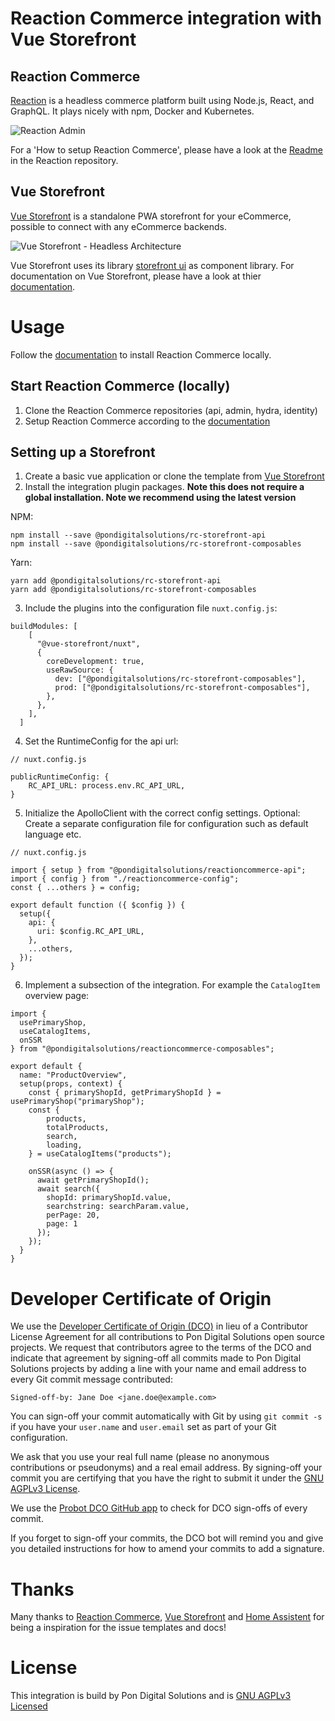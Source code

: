 # Reaction Commerce integration with Vue Storefront

## Reaction Commerce
[Reaction](http://reactioncommerce.com) is a headless commerce platform built using Node.js, React, and GraphQL. It plays nicely with npm, Docker and Kubernetes.

![Reaction Admin](https://user-images.githubusercontent.com/20409254/61161477-bb033c80-a4b8-11e9-9c5e-4f4f6a68b8d0.png)

For a 'How to setup Reaction Commerce', please have a look at the [Readme](https://raw.githubusercontent.com/reactioncommerce/reaction/trunk/README.md) in the Reaction repository.

## Vue Storefront

[Vue Storefront](https://www.vuestorefront.io/) is a standalone PWA storefront for your eCommerce, possible to connect with any eCommerce backends.

![Vue Storefront - Headless Architecture](https://uploads-ssl.webflow.com/5e7cf661c23ac9df156d9c3d/5eff4a2497a1546ca057dcca_github_headless_architecture.png)

Vue Storefront uses its library [storefront ui](https://www.storefrontui.io/) as component library. 
For documentation on Vue Storefront, please have a look at thier [documentation](https://docs.vuestorefront.io/).

# Usage
Follow the [documentation](https://raw.githubusercontent.com/reactioncommerce/reaction/trunk/README.md) to install Reaction Commerce locally.

## Start Reaction Commerce (locally)

1. Clone the Reaction Commerce repositories (api, admin, hydra, identity)
2. Setup Reaction Commerce according to the [documentation](https://docs.reactioncommerce.com/docs/getting-started-developing-with-reaction)

## Setting up a Storefront 

1. Create a basic vue application or clone the template from [Vue Storefront](https://docs.vuestorefront.io/guide/general/introduction.html#installing-vue-storefront)
2. Install the integration plugin packages. **Note this does not require a global installation. Note we recommend using the latest version**

NPM:
```
npm install --save @pondigitalsolutions/rc-storefront-api
npm install --save @pondigitalsolutions/rc-storefront-composables
```

Yarn:
```
yarn add @pondigitalsolutions/rc-storefront-api
yarn add @pondigitalsolutions/rc-storefront-composables
```

3. Include the plugins into the configuration file `nuxt.config.js`:

```
buildModules: [
    [
      "@vue-storefront/nuxt",
      {
        coreDevelopment: true,
        useRawSource: {
          dev: ["@pondigitalsolutions/rc-storefront-composables"],
          prod: ["@pondigitalsolutions/rc-storefront-composables"],
        },
      },
    ],
  ]
```

4. Set the RuntimeConfig for the api url:

```
// nuxt.config.js

publicRuntimeConfig: {
    RC_API_URL: process.env.RC_API_URL,
}
```

5. Initialize the ApolloClient with the correct config settings. 
Optional: Create a separate configuration file for configuration such as default language etc.

```
// nuxt.config.js

import { setup } from "@pondigitalsolutions/reactioncommerce-api";
import { config } from "./reactioncommerce-config";
const { ...others } = config;

export default function ({ $config }) {
  setup({
    api: {
      uri: $config.RC_API_URL,
    },
    ...others,
  });
}
```

6. Implement a subsection of the integration. 
For example the `CatalogItem` overview page:

```
import {
  usePrimaryShop,
  useCatalogItems,
  onSSR
} from "@pondigitalsolutions/reactioncommerce-composables";

export default {
  name: "ProductOverview",
  setup(props, context) {
    const { primaryShopId, getPrimaryShopId } = usePrimaryShop("primaryShop");
    const {
        products,
        totalProducts,
        search,
        loading,
    } = useCatalogItems("products");

    onSSR(async () => {
      await getPrimaryShopId();
      await search({
        shopId: primaryShopId.value,
        searchstring: searchParam.value,
        perPage: 20,
        page: 1
      });
    });
  }
}
```

# Developer Certificate of Origin
We use the [Developer Certificate of Origin (DCO)](https://developercertificate.org/) in lieu of a Contributor License Agreement for all contributions to Pon Digital Solutions open source projects. We request that contributors agree to the terms of the DCO and indicate that agreement by signing-off all commits made to Pon Digital Solutions projects by adding a line with your name and email address to every Git commit message contributed:

```
Signed-off-by: Jane Doe <jane.doe@example.com>
```

You can sign-off your commit automatically with Git by using `git commit -s` if you have your `user.name` and `user.email` set as part of your Git configuration.

We ask that you use your real full name (please no anonymous contributions or pseudonyms) and a real email address. By signing-off your commit you are certifying that you have the right to submit it under the [GNU AGPLv3 License](https://github.com/pondigitalsolutions/rc-storefront-api/blob/main/License).

We use the [Probot DCO GitHub app](https://github.com/apps/dco) to check for DCO sign-offs of every commit.

If you forget to sign-off your commits, the DCO bot will remind you and give you detailed instructions for how to amend your commits to add a signature.

# Thanks 
Many thanks to [Reaction Commerce](https://github.com/reactioncommerce/reaction), [Vue Storefront](https://github.com/DivanteLtd/vue-storefront) and [Home Assistent](https://github.com/home-assistant/core) for being a inspiration for the issue templates and docs!

# License
This integration is build by Pon Digital Solutions and is [GNU AGPLv3 Licensed](https://github.com/pondigitalsolutions/rc-storefront-api/blob/main/License)
